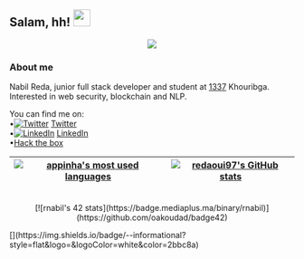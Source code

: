 ## Salam, hh! <img src="https://raw.githubusercontent.com/MartinHeinz/MartinHeinz/master/wave.gif" width="30px">

<!-- ![hackerman](https://i.makeagif.com/media/4-12-2017/wOJFFS.gif) -->
<p align="center">
  <img src="https://c.tenor.com/m1Mr-khUDVgAAAAC/anime-hacking.gif" class="center"/>
</p>
<h3>About me</h3>
Nabil Reda, junior full stack developer and student at <a href="https://1337.ma/en/" target="_blank" >1337</a></li>  Khouribga.<br>
Interested in web security, blockchain and NLP.<br>

<!-- text -->

You can find me on:<br>
•[![Twitter][1.2]][1]  <a href="https://twitter.com/redaoui97" target="_blank">Twitter</a>  <br>
•[![LinkedIn][3.2]][2] <a href="https://www.linkedin.com/in/reda-nabil-a001a1159/" target="_blank">LinkedIn</a></li> <br>
•<a href="https://app.hackthebox.com/users/994727" target="_blank">Hack the box</a></li> <br>
<!-- Icons -->

[1.2]: http://i.imgur.com/wWzX9uB.png (twitter icon without padding)
[3.2]: https://raw.githubusercontent.com/MartinHeinz/MartinHeinz/master/linkedin-3-16.png (LinkedIn icon without padding)

<!-- Links  -->

[1]: https://twitter.com/redaoui97
[2]: https://www.linkedin.com/in/reda-nabil-a001a1159/

| [![appinha's most used languages](https://github-readme-stats.vercel.app/api/top-langs/?username=appinha&layout=compact&hide_border=false&count_private=true&theme=dark)](https://github.com/redaoui97?tab=repositories)  | [![redaoui97's GitHub stats](https://github-readme-stats.vercel.app/api?username=redaoui97&count_private=true&show_icons=true&hide=issues&hide_border=false&theme=dark)](https://github.com/redaoui97?tab=repositories) |
|------------------------------------------------------------|------------------------------------------------------------|
<p align="center">
  <br> [![rnabil's 42 stats](https://badge.mediaplus.ma/binary/rnabil)](https://github.com/oakoudad/badge42)
</p>
[](https://img.shields.io/badge/<WORD_ON_LEFT>-<WORD_ON_RIGHT>-informational?style=flat&logo=<LOGO_NAME>&logoColor=white&color=2bbc8a)
